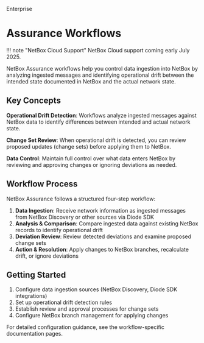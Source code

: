 <span class="pill pill-enterprise">Enterprise</span>

# Assurance Workflows

!!! note "NetBox Cloud Support"
    NetBox Cloud support coming early July 2025.

NetBox Assurance workflows help you control data ingestion into NetBox by analyzing ingested messages and identifying operational drift between the intended state documented in NetBox and the actual network state.

## Key Concepts

**Operational Drift Detection**: Workflows analyze ingested messages against NetBox data to identify differences between intended and actual network state.

**Change Set Review**: When operational drift is detected, you can review proposed updates (change sets) before applying them to NetBox.

**Data Control**: Maintain full control over what data enters NetBox by reviewing and approving changes or ignoring deviations as needed.

## Workflow Process

NetBox Assurance follows a structured four-step workflow:

1. **Data Ingestion**: Receive network information as ingested messages from NetBox Discovery or other sources via Diode SDK
2. **Analysis & Comparison**: Compare ingested data against existing NetBox records to identify operational drift
3. **Deviation Review**: Review detected deviations and examine proposed change sets
4. **Action & Resolution**: Apply changes to NetBox branches, recalculate drift, or ignore deviations

## Getting Started

1. Configure data ingestion sources (NetBox Discovery, Diode SDK integrations)
2. Set up operational drift detection rules
3. Establish review and approval processes for change sets
4. Configure NetBox branch management for applying changes

For detailed configuration guidance, see the workflow-specific documentation pages. 